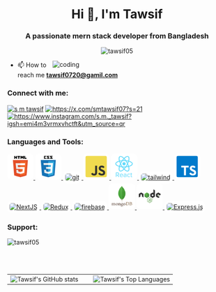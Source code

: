 <h1 align="center">Hi 👋, I'm Tawsif</h1>
<h3 align="center">A passionate mern stack developer from Bangladesh</h3>

<p align="center"> <img src="https://komarev.com/ghpvc/?username=tawsif05&label=Profile%20views&color=0e75b6&style=flat" alt="tawsif05" /> </p>

<img align="right" alt="coding" width="400" src="https://i.pinimg.com/originals/81/17/8b/81178b47a8598f0c81c4799f2cdd4057.gif"/>

- 📫 How to reach me **tawsif0720@gamil.com**

<h3 align="left">Connect with me:</h3>
<p align="left">
<a href="https://fb.com/s m tawsif" target="blank"><img align="center" src="https://raw.githubusercontent.com/rahuldkjain/github-profile-readme-generator/master/src/images/icons/Social/facebook.svg" alt="s m tawsif" height="30" width="40" /></a>
<a href="https://twitter.com/https://x.com/smtawsif07?s=21" target="blank"><img align="center" src="https://raw.githubusercontent.com/rahuldkjain/github-profile-readme-generator/master/src/images/icons/Social/twitter.svg" alt="https://x.com/smtawsif07?s=21" height="30" width="40" /></a>
<a href="https://instagram.com/https://www.instagram.com/s.m._tawsif?igsh=emi4m3vrmxvhctft&utm_source=qr" target="blank"><img align="center" src="https://raw.githubusercontent.com/rahuldkjain/github-profile-readme-generator/master/src/images/icons/Social/instagram.svg" alt="https://www.instagram.com/s.m._tawsif?igsh=emi4m3vrmxvhctft&utm_source=qr" height="30" width="40" /></a>
</p>

<h3 align="left">Languages and Tools:</h3>
<p align="left"> 
  <a href="https://www.w3.org/html/" target="_blank" rel="noreferrer">
    <img src="https://raw.githubusercontent.com/devicons/devicon/master/icons/html5/html5-original-wordmark.svg" 
         alt="html5" width="50" height="50" style="padding: 5px; background: white; border-radius: 10px;"/>
  </a> 

  <a href="https://www.w3schools.com/css/" target="_blank" rel="noreferrer">
    <img src="https://raw.githubusercontent.com/devicons/devicon/master/icons/css3/css3-original-wordmark.svg" 
         alt="css3" width="50" height="50" style="padding: 5px; background: white; border-radius: 10px;"/>
  </a> 

  <a href="https://git-scm.com/" target="_blank" rel="noreferrer">
    <img src="https://www.vectorlogo.zone/logos/git-scm/git-scm-icon.svg" 
         alt="git" width="50" height="50" style="padding: 5px; background: white; border-radius: 10px;"/>
  </a> 

  <a href="https://developer.mozilla.org/en-US/docs/Web/JavaScript" target="_blank" rel="noreferrer">
    <img src="https://raw.githubusercontent.com/devicons/devicon/master/icons/javascript/javascript-original.svg" 
         alt="javascript" width="50" height="50" style="padding: 5px; background: white; border-radius: 10px;"/>
  </a> 

  <a href="https://reactjs.org/" target="_blank" rel="noreferrer">
    <img src="https://raw.githubusercontent.com/devicons/devicon/master/icons/react/react-original-wordmark.svg" 
         alt="react" width="50" height="50" style="padding: 5px; background: white; border-radius: 10px;"/>
  </a> 

  <a href="https://tailwindcss.com/" target="_blank" rel="noreferrer">
    <img src="https://www.vectorlogo.zone/logos/tailwindcss/tailwindcss-icon.svg" 
         alt="tailwind" width="50" height="50" style="padding: 5px; background: white; border-radius: 10px;"/>
  </a> 

  <a href="https://www.typescriptlang.org/" target="_blank" rel="noreferrer">
    <img src="https://raw.githubusercontent.com/devicons/devicon/master/icons/typescript/typescript-original.svg" 
         alt="typescript" width="50" height="50" style="padding: 5px; background: white; border-radius: 10px;"/>
  </a> 

  <a href="https://nextjs.org/" target="_blank">
    <img src="https://profilinator.rishav.dev/skills-assets/nextjs.png" 
         alt="NextJS" width="50" height="50" style="padding: 5px; background: white; border-radius: 10px;"/>
  </a> 

  <a href="https://redux.js.org/" target="_blank">
    <img src="https://profilinator.rishav.dev/skills-assets/redux-original.svg" 
         alt="Redux" width="50" height="50" style="padding: 5px; background: white; border-radius: 10px;"/>
  </a>  

  <a href="https://firebase.google.com/" target="_blank" rel="noreferrer">
    <img src="https://www.vectorlogo.zone/logos/firebase/firebase-icon.svg" 
         alt="firebase" width="50" height="50" style="padding: 5px; background: white; border-radius: 10px;"/>
  </a> 

  <a href="https://www.mongodb.com/" target="_blank" rel="noreferrer">
    <img src="https://raw.githubusercontent.com/devicons/devicon/master/icons/mongodb/mongodb-original-wordmark.svg" 
         alt="mongodb" width="50" height="50" style="padding: 5px; background: white; border-radius: 10px;"/>
  </a> 

  <a href="https://nodejs.org" target="_blank" rel="noreferrer">
    <img src="https://raw.githubusercontent.com/devicons/devicon/master/icons/nodejs/nodejs-original-wordmark.svg" 
         alt="nodejs" width="50" height="50" style="padding: 5px; background: white; border-radius: 10px;"/>
  </a> 

  <a href="https://expressjs.com/" target="_blank">
    <img src="https://profilinator.rishav.dev/skills-assets/express-original-wordmark.svg" 
         alt="Express.js" width="50" height="50" style="padding: 5px; background: white; border-radius: 10px;"/>
  </a> 
</p>


<h3 align="left">Support:</h3>
<p><a href="https://www.buymeacoffee.com/tawsif05"> <img align="left" src="https://cdn.buymeacoffee.com/buttons/v2/default-yellow.png" height="50" width="210" alt="tawsif05" /></a></p><br><br>
<br/>
<br/>
<div align="center" style="width: 100%;">
  <table style="width: 100%;">
    <tr>
      <td style="width: 50%;">
        <img src="https://github-readme-stats.vercel.app/api?username=Tawsif05&show_icons=true&theme=radical" alt="Tawsif's GitHub stats" width="100%"/>
      </td>
      <td style="width: 50%;">
        <img src="https://github-readme-stats.vercel.app/api/top-langs/?username=Tawsif05&layout=compact&theme=dark" alt="Tawsif's Top Languages" width="100%"/>
      </td>
    </tr>
  </table>
</div>







